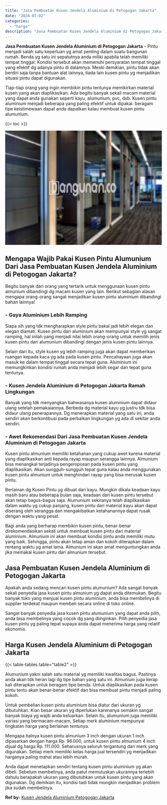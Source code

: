 ```yaml
---
title: "Jasa Pembuatan Kusen Jendela Aluminium di Petogogan Jakarta"
date: "2024-07-02"
categories: 
  - "harga"
description: "Jasa Pembuatan Kusen Jendela Aluminium di Petogogan Jakarta. Anda dapat menetapkan sendiri tentang kusen pintu aluminium yg akan dibeli. Sebelum membelinya,..."
---
```


**Jasa Pembuatan Kusen Jendela Aluminium di Petogogan Jakarta** – Pintu menjadi salah satu keperluan yg amat penting dalam suatu bangunan rumah. Benda yg satu ini sepatutnya anda miliki apabila telah memiliki tempat tinggal. Kondisi tersebut akan memenuhi persyaratan tempat tinggal yang efektif dg adanya pintu di dalamnya. Meski demikian, pintu tidak akan berdiri saja tanpa bantuan alat lainnya, tiada lain kusen pintu yg menjadikan situasi pintu dapat digunakan.

Tiap-tiap orang yang ingin membikin pintu tentunya memikirkan material kusen yang akan diaplikasikan. Ada begitu banyak sekali macam material yang dapat anda gunakan seperti kayu, alumunium, pvc, dsb. Kusen pintu aluminium menjadi beberapa yang paling efektif untuk dipakai. beragam tipe keistimewaan dapat anda dapatkan kalau membuat kusen pintu alumunium.

{{< toc >}}

![Jasa Pembuatan Kusen Jendela Aluminium di Petogogan Jakarta](/images/harga-kusen-jendela-alumunium-45.png)

## Mengapa Wajib Pakai Kusen Pintu Alumunium Dari Jasa Pembuatan Kusen Jendela Aluminium di Petogogan Jakarta?

Begitu banyak dari orang yang tertarik untuk menggunaan kusen pintu almunium dibandingi dg macam kusen yang lain. Berikut sebagian alasan mengapa orang-orang sangat menjadikan kusen pintu aluminium dibandingi bahan lainnya!

### \- Gaya Aluminium Lebih Ramping

Siapa sih yang tdk mengharapkan style pintu bakal jadi lebih elegan dan elegan diamati. Kusen pintu dari aluminium akan mempunyai style yg sangat ramping, hal inilah yang menjadi nilai lebih orang-orang untuk memilih jenis kusen pintu dari alumunium dibandingi dengan jenis kusen pintu lainnya.

Selain dari itu, style kusen yg lebih ramping juga akan dapat memberikan ruangan kepada kaca yg ada pada kusen pintu. Pencahayaan juga akan masuk ke dalam tempat tinggal secara tepat guna. Aluminium ini memungkinkan kondisi rumah anda menjadi lebih segar dan tepat guna tentunya.

### \- Kusen Jendela Aluminium di Petogogan Jakarta Ramah Lingkungan

Banyak yang tdk menyangkan bahwasanya kusen aluminium dapat didaur ulang setelah pemakaiannya. Berbeda dg material kayu yg justru tdk bisa didaur ulang penerapannya. Dg menerapkan material yang satu ini, anda sendiri akan berkontibusi pada perbaikan lingkungan yg ada di sekitar anda sendiri.

### \- Awet Rekomendasi Dari Jasa Pembuatan Kusen Jendela Aluminium di Petogogan Jakarta

Kusen pintu almunium memiliki ketahanan yang cukup awet karena material yang diaplikasikan anti kepada rayap maupun serangga lainnya. Almunium bisa menangkal terjadinya pengeroposan pada kusen pintu yang diaplikasikan. Akan sungguh-sungguh tepat guna kalau anda menggunakan kusen pintu almunium untuk menghindari rayap yang bisa merusak kusen pintu.

Berlainan dg Kusen Pintu yg dibuat dari kayu. Mungkin dikala keadaan kayu masih baru atau beberapa bulan saja, keadaan dari kusen pintu tersebut akan tetap bagus-bagus saja. Alumunium sekiranya telah diaplikasikan dalam waktu yg cukup panjang, kusen pintu dari material kayu akan dapat diserang oleh serangga dan mengakibatkan ketahanannya dapat rusak dengan waktu yang pesat.

Bagi anda yang berharap membikin kusen pintu, benar-benar direkomendasikan sekali untuk membuat kusen pintu dari material aluminium. Almunium ini akan membuat kondisi pintu anda memiliki mutu yang baik. Sehingga, pintu akan tetap aman dan kokoh diterapkan dalam rentang waktu yg amat lama. Almunium ini akan amat menguntungkan anda jika memakai kusen pintu dari almunium tersebut.

## Jasa Pembuatan Kusen Jendela Aluminium di Petogogan Jakarta

Apakah anda sedang mencari kusen pintu alumunium? Ada sangat banyak sekali penyedia jasa kusen pintu almunium yg dapat anda ditemukan. Begitu banyak toko yang menjual kusen pintu aluminium, anda bisa membelinya di supplier terdekat maupun membeli secara online di toko online.

Sangat banyak penyedia jasa kusen pintu alumunium yang dapat anda pilih, anda bisa membelinya yang cocok dg yang diinginkan. Pilih penyedia jasa kusen pintu yg paling tepat supaya anda dapat menerima harga yang relatif ekonomis.

## Harga Kusen Jendela Aluminium di Petogogan Jakarta

{{< table-tables table="table2" >}}

Alumunium yakni salah satu material yg memiliki kwalitas bagus. Pastinya anda akan tdk heran lagi dg tipe bahan yang satu ini. Almunium juga kerap kali diterapkan untuk beragam tipe benda. Untuk diaplikasikan pada kusen pintu tentu akan benar-benar efektif dan bisa membuat pintu menjadi paling kokoh.

Untuk pembelian kusen pintu aluminium bisa diatur dari ukuran yg dibutuhkan. Kian besar ukuran yg diperlukan karenanya semakin sangat banyak biaya yg wajib anda keluarkan. Selain itu, alumunium juga memiliki variasi yang bermacam-macam, Setiap merk aluminium mempunyai tingkatan harga yang berlainan tentunya.

Mengapa halnya kusen pintu almunium 3 inch dengan ukuran 1 inch dipasarkan dengan harga Rp. 96.000, untuk kusen pintu almunium 4 inch dijual dg harga Rp. 111.000. Seharusnya seluruh tergantung dari merk yang digunakan. Setiap merk memiliki kelas harga jual tersendiri yg menjadikan harganya paling mahal atau lebih murah.

Anda dapat menetapkan sendiri tentang kusen pintu aluminium yg akan dibeli. Sebelum membelinya, anda patut memutuskan ukurannya terlebih dahulu berapakah ukuran yang dibutuhkan untuk kusen pintu yang akan digunakan. Dg demikian itu, kondisi tadi tidak mungkin menjadikan problem jika sudah membelinya.

**Ref by:** [Kusen Jendela Aluminium Petogogan Jakarta](https://id.wikipedia.org/wiki/Kusen)
